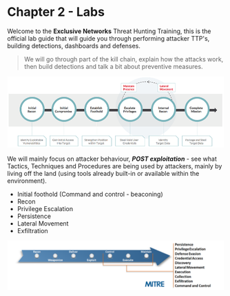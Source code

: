 # Chapter 2 - Labs
 Welcome to the **Exclusive Networks** Threat Hunting Training, this is the official lab guide that will guide you through performing attacker TTP's, building detections, dashboards and defenses.

 >We will go through part of the kill chain, explain how the attacks work, then build detections and talk a bit about preventive measures.

![image](./assets/01_killchain.png)

We will mainly focus on attacker behaviour, ***POST exploitation*** - see what Tactics, Techniques and Procedures are being used by attackers, mainly by living off the land (using tools already built-in or available within the environment).

- Initial foothold (Command and control - beaconing)
- Recon  
- Privilege Escalation  
- Persistence  
- Lateral Movement
- Exfiltration  

![image](./assets/02_mitre.png)